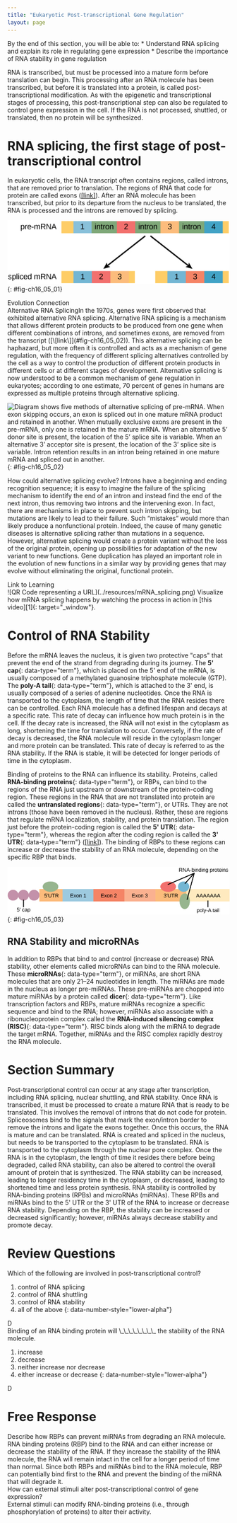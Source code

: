```yaml
---
title: "Eukaryotic Post-transcriptional Gene Regulation"
layout: page
---
```



<div data-type="abstract" markdown="1">
By the end of this section, you will be able to:
* Understand RNA splicing and explain its role in regulating gene expression
* Describe the importance of RNA stability in gene regulation

</div>

RNA is transcribed, but must be processed into a mature form before translation can begin. This processing after an RNA molecule has been transcribed, but before it is translated into a protein, is called post-transcriptional modification. As with the epigenetic and transcriptional stages of processing, this post-transcriptional step can also be regulated to control gene expression in the cell. If the RNA is not processed, shuttled, or translated, then no protein will be synthesized.

# RNA splicing, the first stage of post-transcriptional control

In eukaryotic cells, the RNA transcript often contains regions, called introns, that are removed prior to translation. The regions of RNA that code for protein are called exons ([\[link\]](#fig-ch16_05_01)). After an RNA molecule has been transcribed, but prior to its departure from the nucleus to be translated, the RNA is processed and the introns are removed by splicing.

![A pre-mRNA has four exons separated by three introns. The pre-mRNA can be alternatively spliced to create two different proteins, each with three exons. One protein contains exons one, two, and three. The other protein contains exons one, three and four.](../resources/Figure_16_05_03.jpg "Pre-mRNA can be alternatively spliced to create different proteins."){: #fig-ch16_05_01}

<div data-type="note" class="evolution" data-label="" markdown="1">
<div data-type="title">
Evolution Connection
</div>
<span data-type="title">Alternative RNA Splicing</span>In the 1970s, genes were first observed that exhibited alternative RNA splicing. Alternative RNA splicing is a mechanism that allows different protein products to be produced from one gene when different combinations of introns, and sometimes exons, are removed from the transcript ([\[link\]](#fig-ch16_05_02)). This alternative splicing can be haphazard, but more often it is controlled and acts as a mechanism of gene regulation, with the frequency of different splicing alternatives controlled by the cell as a way to control the production of different protein products in different cells or at different stages of development. Alternative splicing is now understood to be a common mechanism of gene regulation in eukaryotes; according to one estimate, 70 percent of genes in humans are expressed as multiple proteins through alternative splicing.

![Diagram shows five methods of alternative splicing of pre-mRNA. When exon skipping occurs, an exon is spliced out in one mature mRNA product and retained in another. When mutually exclusive exons are present in the pre-mRNA, only one is retained in the mature mRNA. When an alternative 5&#x2019; donor site is present, the location of the 5&#x2019; splice site is variable. When an alternative 3&#x2019; acceptor site is present, the location of the 3&#x2019; splice site is variable. Intron retention results in an intron being retained in one mature mRNA and spliced out in another.](../resources/Figure_15_04_02.jpg "There are five basic modes of alternative splicing."){: #fig-ch16_05_02}


How could alternative splicing evolve? Introns have a beginning and ending recognition sequence; it is easy to imagine the failure of the splicing mechanism to identify the end of an intron and instead find the end of the next intron, thus removing two introns and the intervening exon. In fact, there are mechanisms in place to prevent such intron skipping, but mutations are likely to lead to their failure. Such “mistakes” would more than likely produce a nonfunctional protein. Indeed, the cause of many genetic diseases is alternative splicing rather than mutations in a sequence. However, alternative splicing would create a protein variant without the loss of the original protein, opening up possibilities for adaptation of the new variant to new functions. Gene duplication has played an important role in the evolution of new functions in a similar way by providing genes that may evolve without eliminating the original, functional protein.

</div>

<div data-type="note" class="interactive" data-label="" markdown="1">
<div data-type="title">
Link to Learning
</div>
<span data-type="media" data-alt="QR Code representing a URL"> ![QR Code representing a URL](../resources/mRNA_splicing.png) </span>
Visualize how mRNA splicing happens by watching the process in action in [this video][1]{: target="_window"}.

</div>

# Control of RNA Stability

Before the mRNA leaves the nucleus, it is given two protective \"caps\" that prevent the end of the strand from degrading during its journey. The **5\' cap**{: data-type="term"}, which is placed on the 5\' end of the mRNA, is usually composed of a methylated guanosine triphosphate molecule (GTP). The **poly-A tail**{: data-type="term"}, which is attached to the 3\' end, is usually composed of a series of adenine nucleotides. Once the RNA is transported to the cytoplasm, the length of time that the RNA resides there can be controlled. Each RNA molecule has a defined lifespan and decays at a specific rate. This rate of decay can influence how much protein is in the cell. If the decay rate is increased, the RNA will not exist in the cytoplasm as long, shortening the time for translation to occur. Conversely, if the rate of decay is decreased, the RNA molecule will reside in the cytoplasm longer and more protein can be translated. This rate of decay is referred to as the RNA stability. If the RNA is stable, it will be detected for longer periods of time in the cytoplasm.

Binding of proteins to the RNA can influence its stability. Proteins, called **RNA-binding proteins**{: data-type="term"}, or RBPs, can bind to the regions of the RNA just upstream or downstream of the protein-coding region. These regions in the RNA that are not translated into protein are called the **untranslated regions**{: data-type="term"}, or UTRs. They are not introns (those have been removed in the nucleus). Rather, these are regions that regulate mRNA localization, stability, and protein translation. The region just before the protein-coding region is called the **5\' UTR**{: data-type="term"}, whereas the region after the coding region is called the **3\' UTR**{: data-type="term"} ([\[link\]](#fig-ch16_05_03)). The binding of RBPs to these regions can increase or decrease the stability of an RNA molecule, depending on the specific RBP that binds.

 ![In the mature RNA molecule, exons are spliced together between the 5\' and 3\' untranslated regions. A 5\' cap is attached to the 5\' untranslated region, and a poly-A tail is attached to the 3\' untranslated region. RNA-binding proteins associate with the 5\' and 3\' untranslated regions.](../resources/Figure_16_05_02.jpg "The protein-coding region of mRNA is flanked by 5' and 3' untranslated regions (UTRs). The presence of RNA-binding proteins at the 5' or 3' UTR influences the stability of the RNA molecule."){: #fig-ch16_05_03}

## RNA Stability and microRNAs

In addition to RBPs that bind to and control (increase or decrease) RNA stability, other elements called microRNAs can bind to the RNA molecule. These **microRNAs**{: data-type="term"}, or miRNAs, are short RNA molecules that are only 21–24 nucleotides in length. The miRNAs are made in the nucleus as longer pre-miRNAs. These pre-miRNAs are chopped into mature miRNAs by a protein called **dicer**{: data-type="term"}. Like transcription factors and RBPs, mature miRNAs recognize a specific sequence and bind to the RNA; however, miRNAs also associate with a ribonucleoprotein complex called the **RNA-induced silencing complex (RISC)**{: data-type="term"}. RISC binds along with the miRNA to degrade the target mRNA. Together, miRNAs and the RISC complex rapidly destroy the RNA molecule.

# Section Summary

Post-transcriptional control can occur at any stage after transcription, including RNA splicing, nuclear shuttling, and RNA stability. Once RNA is transcribed, it must be processed to create a mature RNA that is ready to be translated. This involves the removal of introns that do not code for protein. Spliceosomes bind to the signals that mark the exon/intron border to remove the introns and ligate the exons together. Once this occurs, the RNA is mature and can be translated. RNA is created and spliced in the nucleus, but needs to be transported to the cytoplasm to be translated. RNA is transported to the cytoplasm through the nuclear pore complex. Once the RNA is in the cytoplasm, the length of time it resides there before being degraded, called RNA stability, can also be altered to control the overall amount of protein that is synthesized. The RNA stability can be increased, leading to longer residency time in the cytoplasm, or decreased, leading to shortened time and less protein synthesis. RNA stability is controlled by RNA-binding proteins (RPBs) and microRNAs (miRNAs). These RPBs and miRNAs bind to the 5\' UTR or the 3\' UTR of the RNA to increase or decrease RNA stability. Depending on the RBP, the stability can be increased or decreased significantly; however, miRNAs always decrease stability and promote decay.

# Review Questions

<div data-type="exercise">
<div data-type="problem" markdown="1">
Which of the following are involved in post-transcriptional control?

1.  control of RNA splicing
2.  control of RNA shuttling
3.  control of RNA stability
4.  all of the above
{: data-number-style="lower-alpha"}

</div>
<div data-type="solution" markdown="1">
D

</div>
</div>

<div data-type="exercise">
<div data-type="problem" markdown="1">
Binding of an RNA binding protein will \_\_\_\_\_\_\_\_ the stability of the RNA molecule.

1.  increase
2.  decrease
3.  neither increase nor decrease
4.  either increase or decrease
{: data-number-style="lower-alpha"}

</div>
<div data-type="solution" markdown="1">
D

</div>
</div>

# Free Response

<div data-type="exercise">
<div data-type="problem" markdown="1">
Describe how RBPs can prevent miRNAs from degrading an RNA molecule.

</div>
<div data-type="solution" markdown="1">
RNA binding proteins (RBP) bind to the RNA and can either increase or decrease the stability of the RNA. If they increase the stability of the RNA molecule, the RNA will remain intact in the cell for a longer period of time than normal. Since both RBPs and miRNAs bind to the RNA molecule, RBP can potentially bind first to the RNA and prevent the binding of the miRNA that will degrade it.

</div>
</div>

<div data-type="exercise">
<div data-type="problem" markdown="1">
How can external stimuli alter post-transcriptional control of gene expression?

</div>
<div data-type="solution" markdown="1">
External stimuli can modify RNA-binding proteins (i.e., through phosphorylation of proteins) to alter their activity.

</div>
</div>



[1]: http://openstaxcollege.org/l/mRNA_splicing
